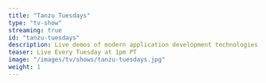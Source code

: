 ```yaml
---
title: "Tanzu Tuesdays"
type: "tv-show"
streaming: true
id: "tanzu-tuesdays"
description: Live demos of modern application development technologies.
teaser: Live Every Tuesday at 1pm PT
image: "/images/tv/shows/tanzu-tuesdays.jpg"
weight: 1
---
```


